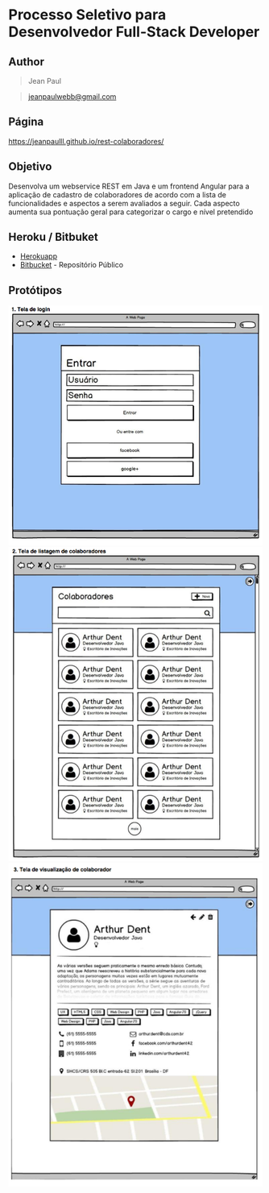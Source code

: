 
# Processo Seletivo para Desenvolvedor Full-Stack Developer 

## Author
>Jean Paul

>jeanpaulwebb@gmail.com

## Página
https://jeanpaulll.github.io/rest-colaboradores/ 

## Objetivo
Desenvolva um webservice REST em Java e um frontend Angular para a aplicação de cadastro de colaboradores de acordo com a lista de funcionalidades e aspectos a serem avaliados a seguir. Cada aspecto aumenta sua pontuação geral para categorizar o cargo e nível pretendido

## Heroku / Bitbuket
* [Herokuapp](https://colaboradores.herokuapp.com/login) 
* [Bitbucket](https://bitbucket.org/JeanPaull/rest-colaboradores) - Repositório Público 

## Protótipos
![Protótipo 1](https://raw.githubusercontent.com/JeanPaulll/rest-colaboradores/master/src/assets/colaboradores/Prototipo-1.png)
![Protótipo 2](https://raw.githubusercontent.com/JeanPaulll/rest-colaboradores/master/src/assets/colaboradores/Prototipo-2.png)
![Protótipo 3](https://raw.githubusercontent.com/JeanPaulll/rest-colaboradores/master/src/assets/colaboradores/Prototipo-3.png)



